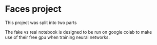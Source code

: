 # Faces project

This project was split into two parts


The fake vs real notebook is designed to be run on google colab to make use of their free gpu when training neural networks.

